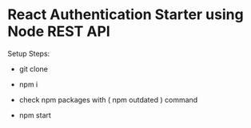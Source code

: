 # React Authentication Starter using Node REST API
Setup Steps:

- git clone
- npm i
  
- check npm packages with ( npm outdated ) command
- npm start



